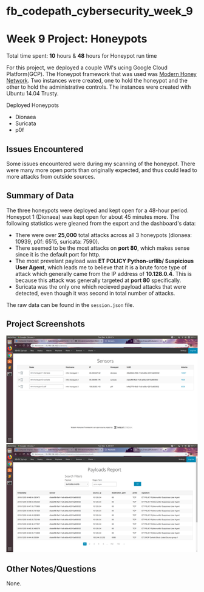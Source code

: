 # fb_codepath_cybersecurity_week_9
# Week 9 Project: Honeypots

Total time spent: **10** hours & **48** hours for Honeypot run time

For this project, we deployed a couple VM's ucing Google Cloud Platform(GCP). The Honeypot framework that was used was [Modern Honey Network](https://threatstream.github.io/mhn/). Two instances were created, one to hold the honeypot and the other to hold the administrative controls. The instances were created with Ubuntu 14.04 Trusty.

Deployed Honeypots
* Dionaea
* Suricata
* p0f

## Issues Encountered
Some issues encountered were during my scanning of the honeypot. There were many more open ports than originally expected, and thus could lead to more attacks from outside sources.

## Summary of Data

The three honeypots were deployed and kept open for a 48-hour period. Honeypot 1 (Dionaea) was kept open for about 45 minutes more. The following statistics were gleaned from the export and the dashboard's data:
* There were over **25,000** total attacks across all 3 honeypots (dionaea: 10939, p0f: 6515, suricata: 7590).
* There seemed to be the most attacks on **port 80**, which makes sense since it is the default port for http.
* The most prevelant payload was **ET POLICY Python-urllib/ Suspicious User Agent**, which leads me to believe that it is a brute force type of attack which generally came from the IP address of **10.128.0.4**. This is because this attack was generally targeted at **port 80** specifically.
* Suricata was the only one which recieved payload attacks that were detected, even though it was second in total number of attacks.

The raw data can be found in the `session.json` file.

## Project Screenshots

<img src="https://github.com/AcostaRalph/fb_codepath_cybersecurity_week_9/blob/master/Sensor_Attacks.png" width="800">

<img src="https://github.com/AcostaRalph/fb_codepath_cybersecurity_week_9/blob/master/Suricata_Payloads.png" width="800">

## Other Notes/Questions

None.